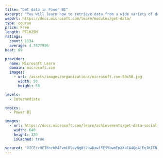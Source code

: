 ```yaml
---
title: "Get data in Power BI"
excerpt: "You will learn how to retrieve data from a wide variety of data sources, including Microsoft Excel, relational databases, and NoSQL data stores. You will also learn how to improve performance while retrieving data."
webUrl: https://docs.microsoft.com/learn/modules/get-data/
type: course
price: Free
length: PT1H25M
ratings:
  count: 1134
  average: 4.7477956
heat: 69

provider:
  name: Microsoft Learn
  domain: microsoft.com
  images:
    - url: /assets/images/organizations/microsoft.com-50x50.jpg
      width: 50
      height: 50

levels:
  - Intermediate

topics:
  - Power BI

images:
  - url: https://docs.microsoft.com/learn/achievements/get-data-social.png
    width: 640
    height: 320
    isCached: true

secured: "XICE/c9EIBozbM4FvmLDlevNq0t2bwDxwf5E35bwmEpXXaIA4Qg4iEqJK1TNJKyuv55bKXUZVxuIKozqogLb5G4VDNZGobI2Oqof/zdB4Xe7spwjf8OGd7O1azTz8UeN0W2WpSEonLo0rglwL8dPjq9O/O9qVHMAaUnSYll6Zi8ZyqxJl8CH/+m84JV88XFwLuIuDHaeFJxpL1BpeSd+2278/PH+Crs+X3oR4tcToEr9rvXTezjOlSbdZQ0pCexHl+M3Q8Zbi2SKV8IVZtSM9Ty/XKcVN+7D10NMIuCHFmTxDQhHxP1el3XMLZtkvv87c3lkcXV+wmMqJx8RVbMOfVOrywBY+h6sYl4fi/1ObeRlMY92K5cIk+7Gk7sigTLMzitgD/Z55uzaT3EEWu3qkKUWOGYkJwJJSyOGpj7oq4A=;DBNab9htVcgTGKHDxYtrBw=="
---
```


